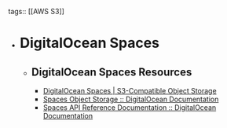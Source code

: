 tags:: [[AWS S3]]

- # DigitalOcean Spaces
	- ## DigitalOcean Spaces Resources
		- [DigitalOcean Spaces | S3-Compatible Object Storage](https://www.digitalocean.com/products/spaces)
		- [Spaces Object Storage :: DigitalOcean Documentation](https://docs.digitalocean.com/products/spaces/)
		- [Spaces API Reference Documentation :: DigitalOcean Documentation](https://docs.digitalocean.com/reference/api/spaces-api/)